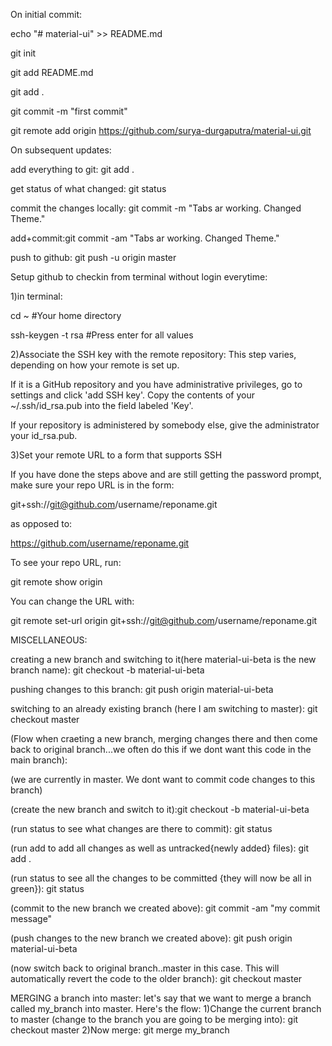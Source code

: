 On initial commit:

echo "# material-ui" >> README.md

git init

git add README.md

git add .

git commit -m "first commit"

git remote add origin  https://github.com/surya-durgaputra/material-ui.git





On subsequent updates:

add everything to git: git add .

get status of what changed: git status

commit the changes locally: git commit -m "Tabs ar working. Changed Theme."

add+commit:git commit -am "Tabs ar working. Changed Theme."

push to github: git push -u origin master


Setup github to checkin from terminal without login everytime:

1)in terminal:

cd ~  #Your home directory

ssh-keygen -t rsa    #Press enter for all values

2)Associate the SSH key with the remote repository: 
This step varies, depending on how your remote is set up. 

If it is a GitHub repository and you have administrative privileges, go to settings and click 'add SSH key'. Copy the contents of your ~/.ssh/id_rsa.pub into the field labeled 'Key'.

If your repository is administered by somebody else, give the administrator your id_rsa.pub.

3)Set your remote URL to a form that supports SSH

If you have done the steps above and are still getting the password prompt, make sure your repo URL is in the form:

git+ssh://git@github.com/username/reponame.git

as opposed to:

https://github.com/username/reponame.git

To see your repo URL, run:

git remote show origin

You can change the URL with:

git remote set-url origin git+ssh://git@github.com/username/reponame.git

MISCELLANEOUS:

creating a new branch and switching to it(here material-ui-beta is the new branch name): git checkout -b material-ui-beta

pushing changes to this branch: git push origin material-ui-beta

switching to an already existing branch (here I am switching to master):  git checkout master

(Flow when craeting a new branch, merging changes there and then come back to original branch...we often do this if we dont want this code in the main branch):

(we are currently in master. We dont want to commit code changes to this branch)

(create the new branch and switch to it):git checkout -b material-ui-beta

(run status to see what changes are there to commit): git status

(run add to add all changes as well as untracked{newly added} files): git add .

(run status to see all the changes to be committed {they will now be all in green}): git status

(commit to the new branch we created above): git commit -am "my commit message"

(push changes to the new branch we created above): git push origin material-ui-beta

(now switch back to original branch..master in this case. This will automatically revert the code to the older branch): git checkout master



MERGING a branch into master:
let's say that we want to merge a branch called my_branch into master. Here's the flow:
1)Change the current branch to master (change to the branch you are going to be merging into): git checkout master
2)Now merge: git merge my_branch

